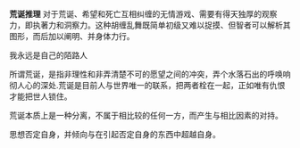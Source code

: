 **荒诞推理**
对于荒诞、希望和死亡互相纠缠的无情游戏、需要有得天独厚的观察力，即执著力和洞察力。这种胡缠乱舞既简单初级又难以捉摸、但智者可以解析其图形，而后加以阐明、并身体力行。

我永远是自己的陌路人

所谓荒诞，是指非理性和非弄清楚不可的愿望之间的冲突，弄个水落石出的呼唤响彻人心的深处.荒诞是目前人与世界唯一的联系，把两者栓在一起，正如唯有仇恨才能把世人锁住。

荒诞本质上是一种分离，不属于相比较的任何一方，而产生与相比因素的对持。

思想否定自身，并倾向与在引起否定自身的东西中超越自身。